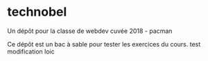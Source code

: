 # technobel
Un dépôt pour la classe de webdev
cuvée 2018 - pacman

Ce dépôt est un bac à sable pour tester les exercices du cours.
test 
modification loic	